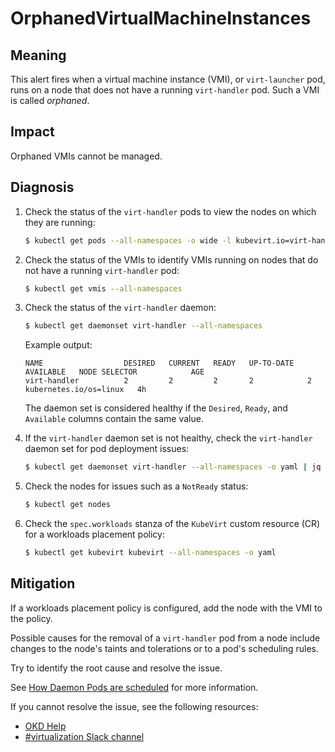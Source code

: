 # OrphanedVirtualMachineInstances

## Meaning

This alert fires when a virtual machine instance (VMI), or `virt-launcher` pod,
runs on a node that does not have a running `virt-handler` pod. Such a VMI is
called _orphaned_.

## Impact

Orphaned VMIs cannot be managed.

## Diagnosis

1. Check the status of the `virt-handler` pods to view the nodes on which they
are running:

   ```bash
   $ kubectl get pods --all-namespaces -o wide -l kubevirt.io=virt-handler
   ```

2. Check the status of the VMIs to identify VMIs running on nodes that do not
have a running `virt-handler` pod:

   ```bash
   $ kubectl get vmis --all-namespaces
   ```

3. Check the status of the `virt-handler` daemon:

   ```bash
   $ kubectl get daemonset virt-handler --all-namespaces
   ```

   Example output:

   ```text
   NAME                  DESIRED   CURRENT   READY   UP-TO-DATE   AVAILABLE   NODE SELECTOR            AGE
   virt-handler          2         2         2       2            2           kubernetes.io/os=linux   4h
   ```

   The daemon set is considered healthy if the `Desired`, `Ready`, and
   `Available` columns contain the same value.

4. If the `virt-handler` daemon set is not healthy, check the `virt-handler`
daemon set for pod deployment issues:

   ```bash
   $ kubectl get daemonset virt-handler --all-namespaces -o yaml | jq .status
   ```

5. Check the nodes for issues such as a `NotReady` status:

   ```bash
   $ kubectl get nodes
   ```

6. Check the `spec.workloads` stanza of the `KubeVirt` custom resource (CR) for
a workloads placement policy:

   ```bash
   $ kubectl get kubevirt kubevirt --all-namespaces -o yaml
   ```

## Mitigation

If a workloads placement policy is configured, add the node with the VMI to the
policy.

Possible causes for the removal of a `virt-handler` pod from a node include
changes to the node's taints and tolerations or to a pod's scheduling rules.

Try to identify the root cause and resolve the issue.

<!--DS: If you cannot resolve the issue, log in to the
link:https://access.redhat.com[Customer Portal] and open a support case,
attaching the artifacts gathered during the diagnosis procedure.-->
<!--USstart-->
See [How Daemon Pods are scheduled](https://kubernetes.io/docs/concepts/workloads/controllers/daemonset/#how-daemon-pods-are-scheduled)
for more information.

If you cannot resolve the issue, see the following resources:

- [OKD Help](https://okd.io/docs/community/help/)
- [#virtualization Slack channel](https://kubernetes.slack.com/channels/virtualization)
<!--USend-->
